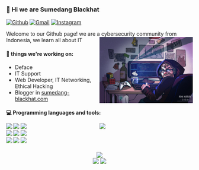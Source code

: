 ### 👋 Hi we are Sumedang Blackhat 
 [![Github](https://img.shields.io/badge/-Github-000?style=flat&logo=Github&logoColor=white)](https://github.com/Sumedang-Blackhat/Sumedang-Blackhat/) [![Gmail](https://img.shields.io/badge/-Gmail-c14438?style=flat&logo=Gmail&logoColor=white)](mailto:Sumedangblackhat0@gmail.com) [![Instagram](https://img.shields.io/badge/-Instagram-000?style=flat&logo=Instagram&logoColor=white)](https://www.instagram.com/sumedangblackhat/) 
 

Welcome to our Github page! we are a cybersecurity community from Indonesia, we learn all about IT <img align="right" alt="img" src="https://github.com/FernandoRoldan93/FernandoRoldan93/blob/master/cover_image.jpg" width="50%" height="auto" /> 

#### 🌱 things we're working on: 
- Deface 
- IT Support 
- Web Developer, IT Networking, Ethical Hacking 
- Blogger in <a href="https://sumedangblackhat.com" target="_blank">sumedang-blackhat.com</a> 


#### :computer: Programming languages and tools: <p> 	<img width="50%" align="right" src="https://github-readme-stats.vercel.app/api?username=MouseXsec&show_icons=true&hide_border=true" /> <code><img width="10%" src="https://www.vectorlogo.zone/logos/laravel/laravel-ar21.svg"></code> <code><img width="10%" src="https://www.vectorlogo.zone/logos/php/php-ar21.svg"></code> <code><img width="8%" src="https://www.vectorlogo.zone/logos/nodejs/nodejs-ar21.svg"></code> <br /> <code><img width="10%" src="https://www.vectorlogo.zone/logos/w3_html5/w3_html5-ar21.svg"></code> <code><img width="10%" src="https://www.vectorlogo.zone/logos/getbootstrap/getbootstrap-ar21.svg"></code> <code><img width="10%" src="https://www.vectorlogo.zone/logos/cisco/cisco-ar21.svg"></code> <br /> <code><img width="10%" src="https://www.vectorlogo.zone/logos/linux/linux-ar21.svg"></code> <code><img width="10%" src="https://www.vectorlogo.zone/logos/visualstudio_code/visualstudio_code-ar21.svg"></code> <code><img width="10%" src="https://www.vectorlogo.zone/logos/git-scm/git-scm-ar21.svg"></code> </p>
  
 
<p align="center">
    <a href="https://github.com/Malam-X">
      <img align="center" src="https://github-readme-stats.anuraghazra1.vercel.app/api/top-langs/?username=Malam-X&layout=compact&theme=radical&hide_border=true" />
    </a><br>
    <img src="https://img.shields.io/github/followers/Malam-X?label=follow&style=social)](https://github.com/Malam-X)">
    <img src="https://komarev.com/ghpvc/?username=Malam-X&label=Visitor&color=blue&style=plastic">
</p>
